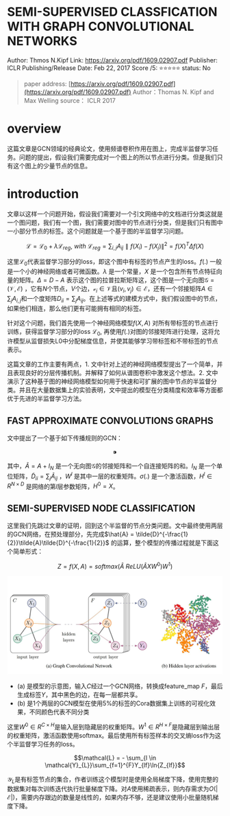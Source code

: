 # SEMI-SUPERVISED CLASSFICATION WITH GRAPH CONVOLUTIONAL NETWORKS

Author: Thmos N.Kipf
Link: https://arxiv.org/pdf/1609.02907.pdf
Publisher: ICLR
Publishing/Release Date: Feb 22, 2017
Score /5: ⭐️⭐️⭐️⭐️⭐️
status: No

> paper address: [https://arxiv.org/pdf/1609.02907.pdf](https://arxiv.org/pdf/1609.02907.pdf)
Author：Thomas N. Kipf and Max Welling
source： ICLR 2017

# overview

这篇文章是GCN领域的经典论文，使用频谱卷积作用在图上，完成半监督学习任务。问题的提出，假设我们需要完成对一个图上的所以节点进行分类。但是我们只有这个图上的少量节点的信息。

# introduction

文章以这样一个问题开始，假设我们需要对一个引文网络中的文档进行分类这就是一个图问题，我们有一个图，我们需要对图中的节点进行分类，但是我们只有图中一小部分节点的标签。这个问题就是一个基于图的半监督学习问题。

$$\mathcal{L} = \mathcal{L}_{0} + \lambda\mathcal{L}_{reg}, \ with \  \mathcal{L}_{reg} = \sum_{i,j}A_{ij}\parallel f(X_i) - f(X_j)\parallel^2 = f(X)^T\Delta f(X)$$

这里$\mathcal{L}_{0}$代表监督学习部分的loss，即这个图中有标签的节点产生的loss。$f(.)$  一般是一个小的神经网络或者可微函数。$\lambda$ 是一个常量，$X$ 是一个包含所有节点特征向量的矩阵。$\Delta = D - A$ 表示这个图的拉普拉斯矩阵这，这个图是一个无向图$\mathcal{G} = (\mathcal{V}, \mathcal{E})$ ，它有$N$个节点，$V$个边，$\mathcal{v}_{i} \in \mathcal{V}$且$(v_i, v_j) \in \mathcal{E}$，还有一个邻接矩阵$A \in \sum_j A_{i,j}$和一个度矩阵$D_{ii} = \sum_j A_{ij}$。在上述等式的建模方式中，我们假设图中的节点，如果他们相连，那么他们更有可能拥有相同的标签。

针对这个问题，我们首先使用一个神经网络模型$f(X,A)$ 对所有带标签的节点进行训练，获得监督学习部分的loss $\mathcal{L}_0$, 再使用$f(.)$对图的邻接矩阵进行处理，这将允许模型从监督损失L0中分配梯度信息，并使其能够学习带标签和不带标签的节点表示。

这篇文章的工作主要有两点，1. 文中针对上述的神经网络模型提出了一个简单，并且表现良好的分层传播机制。并解释了如何从谱图卷积中激发这个想法。2. 文中演示了这种基于图的神经网络模型如何用于快速和可扩展的图中节点的半监督分类。并且在大量数据集上的实验表明，文中提出的模型在分类精度和效率等方面都优于先进的半监督学习方法。

## FAST APPROXIMATE CONVOLUTIONS GRAPHS

文中提出了一个基于如下传播规则的GCN：

$$⁍$$

其中，$\tilde{A} = A + I_{N}$ 是一个无向图$\mathcal{G}$的邻接矩阵和一个自连接矩阵的和。$I_{N}$ 是一个单位矩阵，$\tilde{D}_{ii} = \sum_{j}\tilde{A}_{ij}$ ，$W^{l}$ 是其中一层的权重矩阵。$\sigma(.)$ 是一个激活函数，$H^{l} \in R^{N\times D}$ 是网络的第$l$层参数矩阵，$H^{0} = X$。

## SEMI-SUPERVISED NODE CLASSIFICATION

这里我们先跳过文章的证明，回到这个半监督的节点分类问题。文中最终使用两层的GCN网络，在预处理部分，先完成$\hat{A} = \tilde{D}^{-\frac{1}{2}}\tilde{A}\tilde{D}^{-\frac{1}{2}}$ 的运算，整个模型的传播过程就是下面这个简单形式：

$$Z = f(X, A) = softmax\Big(\hat{A}\ ReLU\Big(\hat{A}XW^{0}\Big)W^{1}\Big)$$

![gcn_structure.jpg](./img/gcn_structure.jpg)

- (a) 是模型的示意图，输入$C$经过一个GCN网络，转换成feature_map $F$，最后生成标签$Y$，其中黑色的边，在每一层都共享。
- (b) 是1个两层的GCN模型在使用5%的标签的Cora数据集上训练的可视化效果，不同颜色代表不同分类

这里$W^0 \in R^{C\times H}$是输入层到隐藏层的权重矩阵。$W^1 \in R^{H \times F}$是隐藏层到输出层的权重矩阵，激活函数使用softmax。最后使用所有标签样本的交叉熵loss作为这个半监督学习任务的loss。

$$\mathcal{L} = - \sum_{l \in \mathcal{Y}_{L}}\sum_{f=1}^{F}Y_{lf}\ln{Z_{lf}}$$

$\mathcal{Y}_L$是有标签节点的集合，作者训练这个模型时是使用全局梯度下降，使用完整的数据集对每次训练迭代执行批量梯度下降。对$A$使用稀疏表示，则内存需求为$O(\mathcal{\left|\mathcal{E}\right|})$，需要内存跟边的数量是线性的，如果内存不够，还是建议使用小批量随机梯度下降。